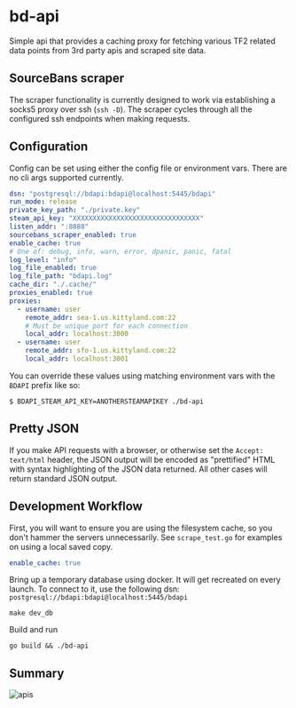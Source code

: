 # bd-api

Simple api that provides a caching proxy for fetching various TF2 related data points from 3rd party apis and scraped
site data.


## SourceBans scraper

The scraper functionality is currently designed to work via establishing a socks5 proxy over ssh (`ssh -D`). The scraper 
cycles through all the configured ssh endpoints when making requests.

## Configuration

Config can be set using either the config file or environment vars. There are no cli args supported currently. 

```yaml
dsn: "postgresql://bdapi:bdapi@localhost:5445/bdapi"
run_mode: release
private_key_path: "./private.key"
steam_api_key: "XXXXXXXXXXXXXXXXXXXXXXXXXXXXXXXX"
listen_addr: ":8888"
sourcebans_scraper_enabled: true
enable_cache: true
# One of: debug, info, warn, error, dpanic, panic, fatal
log_level: "info"
log_file_enabled: true
log_file_path: "bdapi.log"
cache_dir: "./.cache/"
proxies_enabled: true
proxies:
  - username: user
    remote_addr: sea-1.us.kittyland.com:22
    # Must be unique port for each connection
    local_addr: localhost:3000
  - username: user
    remote_addr: sfo-1.us.kittyland.com:22
    local_addr: localhost:3001
```

You can override these values using matching environment vars with the `BDAPI` prefix like so:

    $ BDAPI_STEAM_API_KEY=ANOTHERSTEAMAPIKEY ./bd-api

## Pretty JSON

If you make API requests with a browser, or otherwise set the `Accept: text/html` header, the JSON output will be encoded 
as "prettified" HTML with syntax highlighting of the JSON data returned. All other cases will return standard JSON output.

## Development Workflow

First, you will want to ensure you are using the filesystem cache, so you don't hammer the servers unnecessarily. See
`scrape_test.go` for examples on using a local saved copy.

```yml
enable_cache: true
```

Bring up a temporary database using docker. It will get recreated on every launch. To connect to it, use the following
dsn: `postgresql://bdapi:bdapi@localhost:5445/bdapi`

    make dev_db

Build and run
        
    go build && ./bd-api

## Summary 

![apis](https://imgs.xkcd.com/comics/standards.png)
